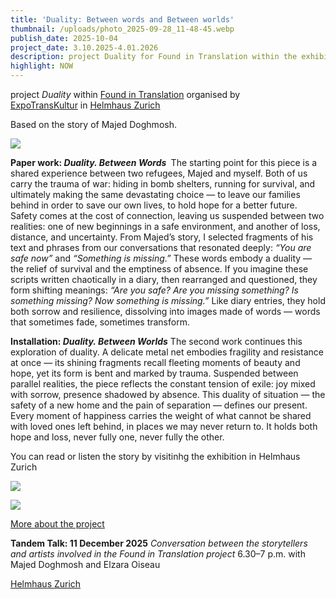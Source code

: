 ```yaml
---
title: 'Duality: Between words and Between worlds'
thumbnail: /uploads/photo_2025-09-28_11-48-45.webp
publish_date: 2025-10-04
project_date: 3.10.2025-4.01.2026
description: project Duality for Found in Translation within the exhibition 'Nun, da Himmel und Erde und Winde ruhen'   in Helmhaus Zurich
highlight: NOW
---
```

project _Duality_ within [Found in Translation](https://www.expotranskultur.org/event-gallery/found-in-translation-2025) organised by [ExpoTransKultur](https://www.expotranskultur.org/en/%C3%BCber-uns) in [Helmhaus Zurich](https://helmhaus.org/en/)

Based on the story of Majed Doghmosh.

![](/uploads/photo_2025-09-28_11-48-45.webp)

**Paper work:_&#32;Duality. Between Words_&#160;**
The starting point for this piece is a shared experience between two refugees, Majed and myself. Both of us carry the trauma of war: hiding in bomb shelters, running for survival, and ultimately making the same devastating choice — to leave our families behind in order to save our own lives, to hold hope for a better future. Safety comes at the cost of connection, leaving us suspended between two realities: one of new beginnings in a safe environment, and another of loss, distance, and uncertainty.
From Majed’s story, I selected fragments of his text and phrases from our conversations that resonated deeply: _“You are safe now”_ and _“Something is missing.”_ These words embody a duality — the relief of survival and the emptiness of absence. If you imagine these scripts written chaotically in a diary, then rearranged and questioned, they form shifting meanings: _“Are you safe? Are you missing something? Is something missing? Now something is missing.”_ Like diary entries, they hold both sorrow and resilience, dissolving into images made of words — words that sometimes fade, sometimes transform.

**Installation:_&#32;Duality. Between Worlds_**
The second work continues this exploration of duality. A delicate metal net embodies fragility and resistance at once — its shining fragments recall fleeting moments of beauty and hope, yet its form is bent and marked by trauma. Suspended between parallel realities, the piece reflects the constant tension of exile: joy mixed with sorrow, presence shadowed by absence.
This duality of situation — the safety of a new home and the pain of separation — defines our present. Every moment of happiness carries the weight of what cannot be shared with loved ones left behind, in places we may never return to. It holds both hope and loss, never fully one, never fully the other.

You can read or listen  the story by visitinhg the exhibition in Helmhaus Zurich

![](/uploads/photo_2025-10-04_17-58-35%20%282%29.webp)

![](/uploads/photo_2025-10-04_17-58-35.webp)

[More about the project](https://www.expotranskultur.org/en/copy-of-2025)

**Tandem Talk: 11 December 2025**
_Conversation between the storytellers and artists involved in the _Found in Translation_ project_
6.30–7 p.m. with Majed Doghmosh and Elzara Oiseau

[Helmhaus Zurich](https://helmhaus.org/)
